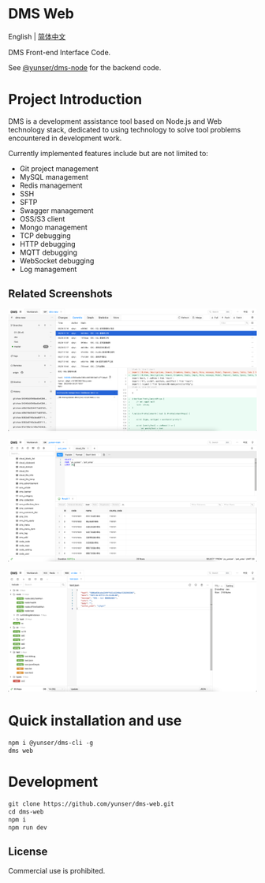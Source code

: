 # DMS Web

English | [简体中文](./README-zh_CN.md)


DMS Front-end Interface Code.

See [@yunser/dms-node](https://github.com/yunser/dms-node) for the backend code.


# Project Introduction

DMS is a development assistance tool based on Node.js and Web technology stack, dedicated to using technology to solve tool problems encountered in development work.

Currently implemented features include but are not limited to:

* Git project management
* MySQL management
* Redis management
* SSH
* SFTP
* Swagger management
* OSS/S3 client
* Mongo management
* TCP debugging
* HTTP debugging
* MQTT debugging
* WebSocket debugging
* Log management


## Related Screenshots

![Git](./screenshot/git.png)

![MySQL](./screenshot/mysql.png)

![Redis](./screenshot/redis.png)


# Quick installation and use

```shell
npm i @yunser/dms-cli -g
dms web
```


# Development

```shell
git clone https://github.com/yunser/dms-web.git
cd dms-web
npm i
npm run dev
```


## License

Commercial use is prohibited.
